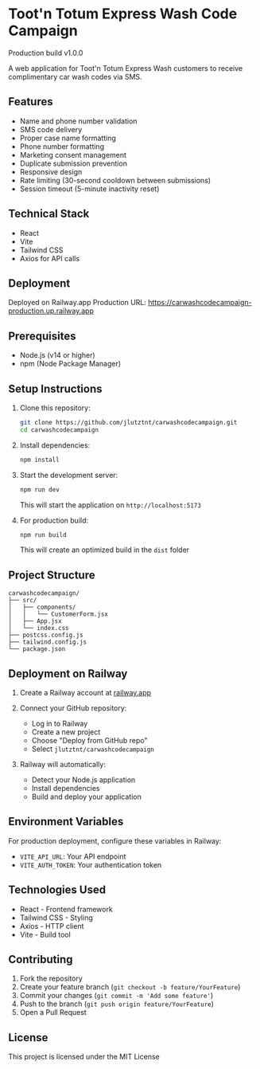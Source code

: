 # Toot'n Totum Express Wash Code Campaign

Production build v1.0.0

A web application for Toot'n Totum Express Wash customers to receive complimentary car wash codes via SMS.

## Features
- Name and phone number validation
- SMS code delivery
- Proper case name formatting
- Phone number formatting
- Marketing consent management
- Duplicate submission prevention
- Responsive design
- Rate limiting (30-second cooldown between submissions)
- Session timeout (5-minute inactivity reset)

## Technical Stack
- React
- Vite
- Tailwind CSS
- Axios for API calls

## Deployment
Deployed on Railway.app
Production URL: https://carwashcodecampaign-production.up.railway.app

## Prerequisites
- Node.js (v14 or higher)
- npm (Node Package Manager)

## Setup Instructions

1. Clone this repository:
   ```bash
   git clone https://github.com/jlutztnt/carwashcodecampaign.git
   cd carwashcodecampaign
   ```

2. Install dependencies:
   ```bash
   npm install
   ```

3. Start the development server:
   ```bash
   npm run dev
   ```
   This will start the application on `http://localhost:5173`

4. For production build:
   ```bash
   npm run build
   ```
   This will create an optimized build in the `dist` folder

## Project Structure
```
carwashcodecampaign/
├── src/
│   ├── components/
│   │   └── CustomerForm.jsx
│   ├── App.jsx
│   └── index.css
├── postcss.config.js
├── tailwind.config.js
└── package.json
```

## Deployment on Railway

1. Create a Railway account at [railway.app](https://railway.app)

2. Connect your GitHub repository:
   - Log in to Railway
   - Create a new project
   - Choose "Deploy from GitHub repo"
   - Select `jlutztnt/carwashcodecampaign`

3. Railway will automatically:
   - Detect your Node.js application
   - Install dependencies
   - Build and deploy your application

## Environment Variables
For production deployment, configure these variables in Railway:
- `VITE_API_URL`: Your API endpoint
- `VITE_AUTH_TOKEN`: Your authentication token

## Technologies Used
- React - Frontend framework
- Tailwind CSS - Styling
- Axios - HTTP client
- Vite - Build tool

## Contributing
1. Fork the repository
2. Create your feature branch (`git checkout -b feature/YourFeature`)
3. Commit your changes (`git commit -m 'Add some feature'`)
4. Push to the branch (`git push origin feature/YourFeature`)
5. Open a Pull Request

## License
This project is licensed under the MIT License 